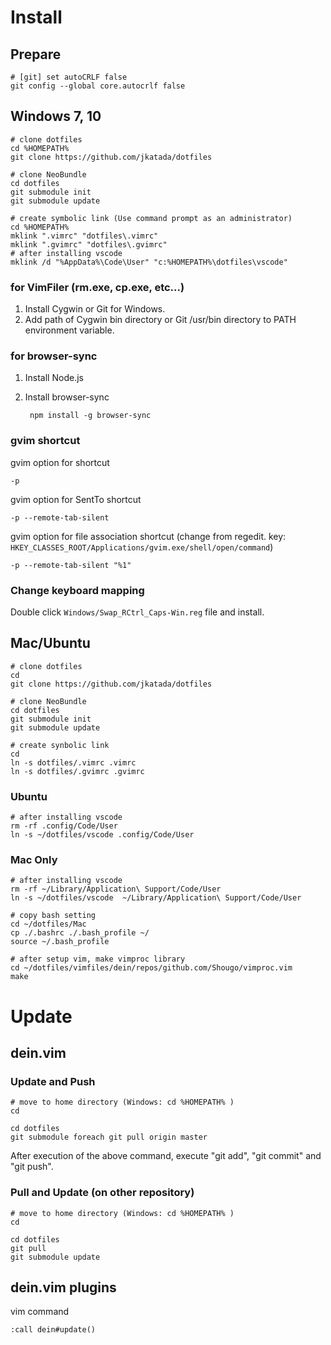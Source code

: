 Install
=======

Prepare
--------

	# [git] set autoCRLF false
	git config --global core.autocrlf false

Windows 7, 10
----------

	# clone dotfiles
	cd %HOMEPATH%
	git clone https://github.com/jkatada/dotfiles
	
	# clone NeoBundle
	cd dotfiles
	git submodule init
	git submodule update
	
	# create symbolic link (Use command prompt as an administrator)
	cd %HOMEPATH%
	mklink ".vimrc" "dotfiles\.vimrc"
	mklink ".gvimrc" "dotfiles\.gvimrc"
	# after installing vscode
	mklink /d "%AppData%\Code\User" "c:%HOMEPATH%\dotfiles\vscode"

### for VimFiler (rm.exe, cp.exe, etc...)
    
1. Install Cygwin or Git for Windows.
2. Add path of Cygwin bin directory or Git /usr/bin directory to PATH environment variable.

### for browser-sync
    
1. Install Node.js
2. Install browser-sync

		npm install -g browser-sync

### gvim shortcut

gvim option for shortcut

	-p

gvim option for SentTo shortcut

	-p --remote-tab-silent
 
gvim option for file association shortcut
(change from regedit. key: `HKEY_CLASSES_ROOT/Applications/gvim.exe/shell/open/command`)

	-p --remote-tab-silent "%1"

### Change keyboard mapping

Double click `Windows/Swap_RCtrl_Caps-Win.reg` file and install.


Mac/Ubuntu
---------

	# clone dotfiles
	cd
	git clone https://github.com/jkatada/dotfiles
	
	# clone NeoBundle
	cd dotfiles
	git submodule init
	git submodule update
	
	# create synbolic link
	cd
	ln -s dotfiles/.vimrc .vimrc
	ln -s dotfiles/.gvimrc .gvimrc

### Ubuntu

    # after installing vscode
    rm -rf .config/Code/User
    ln -s ~/dotfiles/vscode .config/Code/User

### Mac Only

    # after installing vscode
    rm -rf ~/Library/Application\ Support/Code/User
    ln -s ~/dotfiles/vscode  ~/Library/Application\ Support/Code/User

    # copy bash setting
    cd ~/dotfiles/Mac
    cp ./.bashrc ./.bash_profile ~/
    source ~/.bash_profile

    # after setup vim, make vimproc library
    cd ~/dotfiles/vimfiles/dein/repos/github.com/Shougo/vimproc.vim
    make

Update
=======

dein.vim
----------

### Update and Push

    # move to home directory (Windows: cd %HOMEPATH% )
    cd
    
    cd dotfiles
    git submodule foreach git pull origin master

After execution of the above command, execute "git add", "git commit" and "git push".

### Pull and Update (on other repository)

    # move to home directory (Windows: cd %HOMEPATH% )
    cd
    
    cd dotfiles
    git pull
    git submodule update


dein.vim plugins
-----------------

vim command

    :call dein#update()

